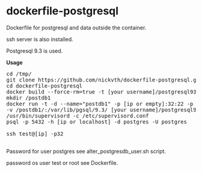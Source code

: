 dockerfile-postgresql
=====================

Dockerfile for postgresql and data outside the container.

ssh server is also installed.

Postgresql 9.3 is used.

<b>Usage</b>

<pre>
cd /tmp/
git clone https://github.com/nickvth/dockerfile-postgresql.git 
cd dockerfile-postgresql
docker build --force-rm=true -t [your username]/postgresql93 .
mkdir /postdb1
docker run -t -d --name="postdb1" -p [ip or empty]:32:22 -p [ip or empty]:5432:5432 \ 
-v /postdb1/:/var/lib/pgsql/9.3/ [your username]/postgresql93 \
/usr/bin/supervisord -c /etc/supervisord.conf
psql -p 5432 -h [ip or localhost] -d postgres -U postgres

ssh test@[ip] -p32 

</pre>

Password for user postgres see alter_postgresdb_user.sh script.

password os user test or root see Dockerfile.
